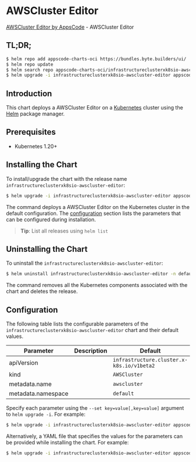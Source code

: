 # AWSCluster Editor

[AWSCluster Editor by AppsCode](https://appscode.com) - AWSCluster Editor

## TL;DR;

```bash
$ helm repo add appscode-charts-oci https://bundles.byte.builders/ui/
$ helm repo update
$ helm search repo appscode-charts-oci/infrastructureclusterxk8sio-awscluster-editor --version=v0.9.0
$ helm upgrade -i infrastructureclusterxk8sio-awscluster-editor appscode-charts-oci/infrastructureclusterxk8sio-awscluster-editor -n default --create-namespace --version=v0.9.0
```

## Introduction

This chart deploys a AWSCluster Editor on a [Kubernetes](http://kubernetes.io) cluster using the [Helm](https://helm.sh) package manager.

## Prerequisites

- Kubernetes 1.20+

## Installing the Chart

To install/upgrade the chart with the release name `infrastructureclusterxk8sio-awscluster-editor`:

```bash
$ helm upgrade -i infrastructureclusterxk8sio-awscluster-editor appscode-charts-oci/infrastructureclusterxk8sio-awscluster-editor -n default --create-namespace --version=v0.9.0
```

The command deploys a AWSCluster Editor on the Kubernetes cluster in the default configuration. The [configuration](#configuration) section lists the parameters that can be configured during installation.

> **Tip**: List all releases using `helm list`

## Uninstalling the Chart

To uninstall the `infrastructureclusterxk8sio-awscluster-editor`:

```bash
$ helm uninstall infrastructureclusterxk8sio-awscluster-editor -n default
```

The command removes all the Kubernetes components associated with the chart and deletes the release.

## Configuration

The following table lists the configurable parameters of the `infrastructureclusterxk8sio-awscluster-editor` chart and their default values.

|     Parameter      | Description |                       Default                        |
|--------------------|-------------|------------------------------------------------------|
| apiVersion         |             | <code>infrastructure.cluster.x-k8s.io/v1beta2</code> |
| kind               |             | <code>AWSCluster</code>                              |
| metadata.name      |             | <code>awscluster</code>                              |
| metadata.namespace |             | <code>default</code>                                 |


Specify each parameter using the `--set key=value[,key=value]` argument to `helm upgrade -i`. For example:

```bash
$ helm upgrade -i infrastructureclusterxk8sio-awscluster-editor appscode-charts-oci/infrastructureclusterxk8sio-awscluster-editor -n default --create-namespace --version=v0.9.0 --set apiVersion=infrastructure.cluster.x-k8s.io/v1beta2
```

Alternatively, a YAML file that specifies the values for the parameters can be provided while
installing the chart. For example:

```bash
$ helm upgrade -i infrastructureclusterxk8sio-awscluster-editor appscode-charts-oci/infrastructureclusterxk8sio-awscluster-editor -n default --create-namespace --version=v0.9.0 --values values.yaml
```

